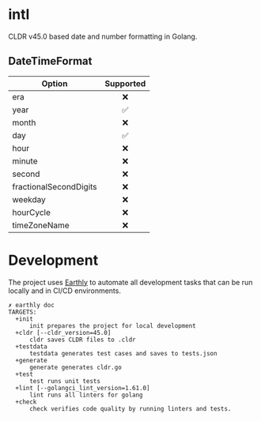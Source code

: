# intl

CLDR v45.0 based date and number formatting in Golang.

## DateTimeFormat

| Option                 | Supported |
| ---------------------- | :-------: |
| era                    |    ❌     |
| year                   |    ✅︎    |
| month                  |    ❌     |
| day                    |    ✅︎    |
| hour                   |    ❌     |
| minute                 |    ❌     |
| second                 |    ❌     |
| fractionalSecondDigits |    ❌     |
| weekday                |    ❌     |
| hourCycle              |    ❌     |
| timeZoneName           |    ❌     |

# Development

The project uses [Earthly](https://earthly.dev) to automate all development tasks that can be run locally and in CI/CD environments.

```shell
✗ earthly doc
TARGETS:
  +init
      init prepares the project for local development
  +cldr [--cldr_version=45.0]
      cldr saves CLDR files to .cldr
  +testdata
      testdata generates test cases and saves to tests.json
  +generate
      generate generates cldr.go
  +test
      test runs unit tests
  +lint [--golangci_lint_version=1.61.0]
      lint runs all linters for golang
  +check
      check verifies code quality by running linters and tests.
```
